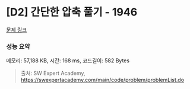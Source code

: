 # [D2] 간단한 압축 풀기 - 1946 

[문제 링크](https://swexpertacademy.com/main/code/problem/problemDetail.do?contestProbId=AV5PmkDKAOMDFAUq) 

### 성능 요약

메모리: 57,188 KB, 시간: 168 ms, 코드길이: 582 Bytes



> 출처: SW Expert Academy, https://swexpertacademy.com/main/code/problem/problemList.do